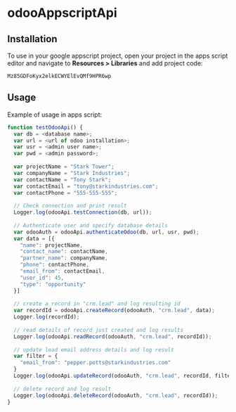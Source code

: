 # odooAppscriptApi

## Installation
To use in your google appscript project, open your project in the apps script editor and navigate to <strong>Resources > Libraries</strong> and add project code:

```code
Mz85GDFoKyx2elkECWYElEvQMf9HPR6wp
```
## Usage
Example of usage in apps script:

```javascript
function testOdooApi() {
  var db = <database name>;
  var url = <url of odoo installation>;
  var usr = <admin user name>;
  var pwd = <admin password>;
  
  var projectName = "Stark Tower";
  var companyName = "Stark Industries";
  var contactName = "Tony Stark";
  var contactEmail = "tony@starkindustries.com";
  var contactPhone = "555-555-555";
  
  // Check connection and print result
  Logger.log(odooApi.testConnection(db, url));
  
  // Authenticate user and specify database details
  var odooAuth = odooApi.authenticateOdoo(db, url, usr, pwd);
  var data = [{
    "name": projectName,
    "contact_name": contactName,
    "partner_name": companyName,
    "phone": contactPhone,
    "email_from": contactEmail,
    "user_id": 45,
    "type": "opportunity"
  }]
  
  // create a record in "crm.lead" and log resulting id
  var recordId = odooApi.createRecord(odooAuth, "crm.lead", data);
  Logger.log(recordId);
  
  // read details of record just created and log results
  Logger.log(odooApi.readRecord(odooAuth, "crm.lead", recordId));
  
  // update lead email address details and log result
  var filter = {
    "email_from": "pepper.potts@starkindustries.com"
  }
  Logger.log(odooApi.updateRecord(odooAuth, "crm.lead", recordId, filter));
  
  // delete record and log result
  Logger.log(odooApi.deleteRecord(odooAuth, "crm.lead", recordId));
}
```



